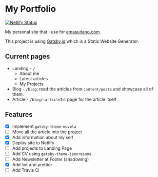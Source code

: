 # My Portfolio

[![Netlify Status](https://api.netlify.com/api/v1/badges/6c5ab50c-b5ad-4c2f-a933-860a7bfc8530/deploy-status)](https://app.netlify.com/sites/gifted-dubinsky-50dab2/deploys)

My personal site that I use for [emasuriano.com](https://emasuriano.com/).

This project is using [Gatsby.js](https://www.gatsbyjs.org/) which is a Static Website Generator.

## Current pages

- Landing - `/`
  - About me
  - Latest articles
  - My Projects
- Blog - `/blog`: read the articles from `content/posts` and showcase all of them.
- Article - `/blog/:articleId`: page for the article itself

## Features

- [x] Implement `gatsby-theme-novela`
- [ ] Move all the article into the project
- [x] Add information about my self
- [x] Deploy site to Netlify
- [ ] Add projects to Landing Page
- [ ] Add CV using `gatsby-theme-jsonresume`
- [ ] Add Newsletter at Footer (shadowing)
- [x] Add lint and prettier
- [ ] Add Travis CI
